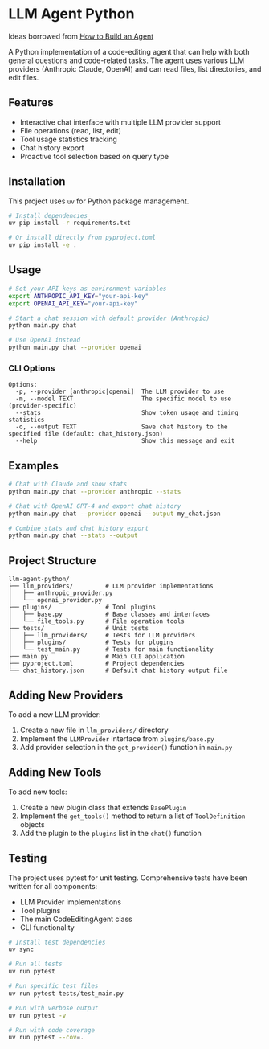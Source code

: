 # LLM Agent Python

Ideas borrowed from [How to Build an Agent](https://ampcode.com/how-to-build-an-agent)

A Python implementation of a code-editing agent that can help with both general questions and code-related tasks. The agent uses various LLM providers (Anthropic Claude, OpenAI) and can read files, list directories, and edit files.

## Features

- Interactive chat interface with multiple LLM provider support
- File operations (read, list, edit)
- Tool usage statistics tracking
- Chat history export
- Proactive tool selection based on query type

## Installation

This project uses `uv` for Python package management.

```bash
# Install dependencies
uv pip install -r requirements.txt

# Or install directly from pyproject.toml
uv pip install -e .
```

## Usage

```bash
# Set your API keys as environment variables
export ANTHROPIC_API_KEY="your-api-key"
export OPENAI_API_KEY="your-api-key"

# Start a chat session with default provider (Anthropic)
python main.py chat

# Use OpenAI instead
python main.py chat --provider openai
```

### CLI Options

```text
Options:
  -p, --provider [anthropic|openai]  The LLM provider to use
  -m, --model TEXT                   The specific model to use (provider-specific)
  --stats                            Show token usage and timing statistics
  -o, --output TEXT                  Save chat history to the specified file (default: chat_history.json)
  --help                             Show this message and exit
```

## Examples

```bash
# Chat with Claude and show stats
python main.py chat --provider anthropic --stats

# Chat with OpenAI GPT-4 and export chat history
python main.py chat --provider openai --output my_chat.json

# Combine stats and chat history export
python main.py chat --stats --output
```

## Project Structure

```text
llm-agent-python/
├── llm_providers/         # LLM provider implementations
│   ├── anthropic_provider.py
│   └── openai_provider.py
├── plugins/               # Tool plugins
│   ├── base.py            # Base classes and interfaces
│   └── file_tools.py      # File operation tools
├── tests/                 # Unit tests
│   ├── llm_providers/     # Tests for LLM providers
│   ├── plugins/           # Tests for plugins
│   └── test_main.py       # Tests for main functionality
├── main.py                # Main CLI application
├── pyproject.toml         # Project dependencies
└── chat_history.json      # Default chat history output file
```

## Adding New Providers

To add a new LLM provider:

1. Create a new file in `llm_providers/` directory
2. Implement the `LLMProvider` interface from `plugins/base.py`
3. Add provider selection in the `get_provider()` function in `main.py`

## Adding New Tools

To add new tools:

1. Create a new plugin class that extends `BasePlugin`
2. Implement the `get_tools()` method to return a list of `ToolDefinition` objects
3. Add the plugin to the `plugins` list in the `chat()` function

## Testing

The project uses pytest for unit testing. Comprehensive tests have been written for all components:

- LLM Provider implementations
- Tool plugins
- The main CodeEditingAgent class
- CLI functionality

```bash
# Install test dependencies
uv sync

# Run all tests
uv run pytest

# Run specific test files
uv run pytest tests/test_main.py

# Run with verbose output
uv run pytest -v

# Run with code coverage
uv run pytest --cov=.
```
